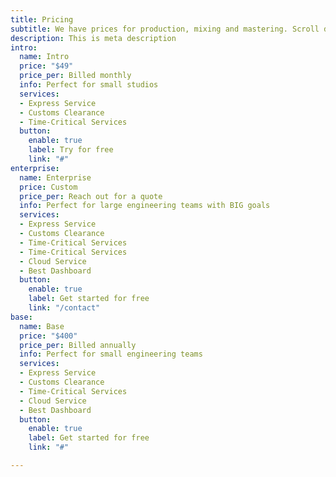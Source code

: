 ```yaml
---
title: Pricing
subtitle: We have prices for production, mixing and mastering. Scroll down for options.
description: This is meta description
intro:
  name: Intro
  price: "$49"
  price_per: Billed monthly
  info: Perfect for small studios
  services:
  - Express Service
  - Customs Clearance
  - Time-Critical Services
  button:
    enable: true
    label: Try for free
    link: "#"
enterprise:
  name: Enterprise
  price: Custom
  price_per: Reach out for a quote
  info: Perfect for large engineering teams with BIG goals
  services:
  - Express Service
  - Customs Clearance
  - Time-Critical Services
  - Time-Critical Services
  - Cloud Service
  - Best Dashboard
  button:
    enable: true
    label: Get started for free
    link: "/contact"
base:
  name: Base
  price: "$400"
  price_per: Billed annually
  info: Perfect for small engineering teams
  services:
  - Express Service
  - Customs Clearance
  - Time-Critical Services
  - Cloud Service
  - Best Dashboard
  button:
    enable: true
    label: Get started for free
    link: "#"

---
```

